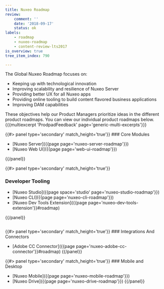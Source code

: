 ```yaml
---
title: Nuxeo Roadmap
review:
    comment: ''
    date: '2018-09-17'
    status: ok
labels:
    - roadmap
    - nuxeo-roadmap
    - content-review-lts2017
is_overview: true
tree_item_index: 790

---
```

The Global Nuxeo Roadmap focuses on:

- Keeping up with technological innovation
- Improving scalability and resilience of Nuxeo Server
- Providing better UX for all Nuxeo apps
- Providing online tooling to build content flavored business applications
- Improving DAM capabilities

These objectives help our Product Managers prioritize ideas in the different product roadmaps. You can view our individual product roadmaps below.
{{{multiexcerpt 'ProdpadFeedback' page='generic-multi-excerpts'}}}

<div class="row" data-equalizer data-equalize-on="medium"><div class="column medium-6">
{{#> panel type='secondary' match_height='true'}}
### Core  Modules

- [Nuxeo Server]({{page page='nuxeo-server-roadmap'}})
- [Nuxeo Web UI]({{page page='web-ui-roadmap'}})

{{/panel}}</div><div class="column medium-6">
{{#> panel type='secondary' match_height='true'}}
### Developer Tooling

- [Nuxeo Studio]({{page space='studio' page='nuxeo-studio-roadmap'}})
- [Nuxeo CLI]({{page page='nuxeo-cli-roadmap'}})
- [Nuxeo Dev Tools Extension]({{page page='nuxeo-dev-tools-extension'}}#roadmap)

{{/panel}}</div>


</div>

<div class="row" data-equalizer data-equalize-on="medium">

<div class="column medium-6">
{{#> panel type='secondary' match_height='true'}}
### Integrations And Connectors

- [Adobe CC Connector]({{page page='nuxeo-adobe-cc-connector'}}#roadmap)
{{/panel}}</div>

<div class="column medium-6">
{{#> panel type='secondary' match_height='true'}}
### Mobile and Desktop

- [Nuxeo Mobile]({{page page='nuxeo-mobile-roadmap'}})
- [Nuxeo Drive]({{page page='nuxeo-drive-roadmap'}})
{{/panel}}

</div>

</div>
